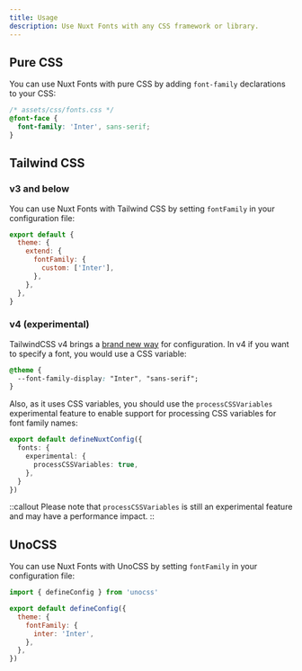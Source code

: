 ```yaml
---
title: Usage
description: Use Nuxt Fonts with any CSS framework or library.
---
```


## Pure CSS
You can use Nuxt Fonts with pure CSS by adding `font-family` declarations to your CSS:

```css
/* assets/css/fonts.css */
@font-face {
  font-family: 'Inter', sans-serif;
}
```

## Tailwind CSS

### v3 and below
You can use Nuxt Fonts with Tailwind CSS by setting `fontFamily` in your configuration file:

```js [tailwind.config.js]
export default {
  theme: {
    extend: {
      fontFamily: {
        custom: ['Inter'],
      },
    },
  },
}
```

### v4 (experimental)
TailwindCSS v4 brings a [brand new way](https://tailwindcss.com/blog/tailwindcss-v4-alpha) for configuration. In v4 if you want to specify a font, you would use a CSS variable:

```css [main.css]
@theme {
  --font-family-display: "Inter", "sans-serif";
}
```

Also, as it uses CSS variables, you should use the `processCSSVariables` experimental feature to enable support for processing CSS variables for font family names:

```ts [nuxt.config.ts]
export default defineNuxtConfig({
  fonts: {
    experimental: {
      processCSSVariables: true,
    },
  }
})
```

::callout
Please note that `processCSSVariables` is still an experimental feature and may have a performance impact.
::

## UnoCSS
You can use Nuxt Fonts with UnoCSS by setting `fontFamily` in your configuration file:

```js [uno.config.js]
import { defineConfig } from 'unocss'

export default defineConfig({
  theme: {
    fontFamily: {
      inter: 'Inter',
    },
  },
})
```
